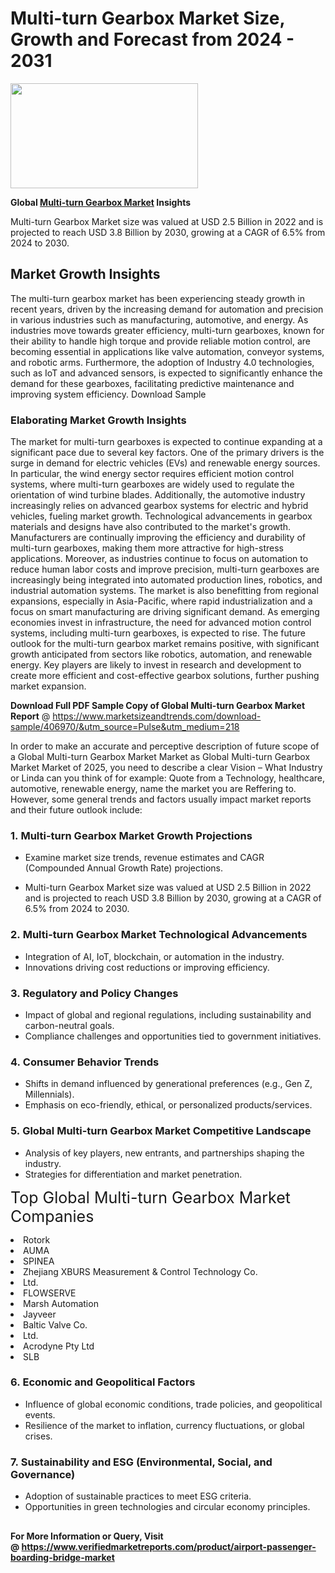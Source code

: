 <H1>Multi-turn Gearbox Market Size, Growth and Forecast from 2024 - 2031</H1><img class="aligncenter size-medium wp-image-584254" src="https://thirdeyenews.in/wp-content/uploads/2024/09/Global-Market-Research-300x168.jpeg" alt="" width="300" height="168" /><p><strong>Global&nbsp;<a href="https://www.marketsizeandtrends.com/download-sample/406970/&amp;utm_source=Pulse&amp;utm_medium=218">Multi-turn Gearbox Market</a> Insights</strong></p><p>Multi-turn Gearbox Market size was valued at USD 2.5 Billion in 2022 and is projected to reach USD 3.8 Billion by 2030, growing at a CAGR of 6.5% from 2024 to 2030.</p><p><h2>Market Growth Insights</h2> The multi-turn gearbox market has been experiencing steady growth in recent years, driven by the increasing demand for automation and precision in various industries such as manufacturing, automotive, and energy. As industries move towards greater efficiency, multi-turn gearboxes, known for their ability to handle high torque and provide reliable motion control, are becoming essential in applications like valve automation, conveyor systems, and robotic arms. Furthermore, the adoption of Industry 4.0 technologies, such as IoT and advanced sensors, is expected to significantly enhance the demand for these gearboxes, facilitating predictive maintenance and improving system efficiency. Download Sample <h3>Elaborating Market Growth Insights</h3> The market for multi-turn gearboxes is expected to continue expanding at a significant pace due to several key factors. One of the primary drivers is the surge in demand for electric vehicles (EVs) and renewable energy sources. In particular, the wind energy sector requires efficient motion control systems, where multi-turn gearboxes are widely used to regulate the orientation of wind turbine blades. Additionally, the automotive industry increasingly relies on advanced gearbox systems for electric and hybrid vehicles, fueling market growth. Technological advancements in gearbox materials and designs have also contributed to the market's growth. Manufacturers are continually improving the efficiency and durability of multi-turn gearboxes, making them more attractive for high-stress applications. Moreover, as industries continue to focus on automation to reduce human labor costs and improve precision, multi-turn gearboxes are increasingly being integrated into automated production lines, robotics, and industrial automation systems. The market is also benefitting from regional expansions, especially in Asia-Pacific, where rapid industrialization and a focus on smart manufacturing are driving significant demand. As emerging economies invest in infrastructure, the need for advanced motion control systems, including multi-turn gearboxes, is expected to rise. The future outlook for the multi-turn gearbox market remains positive, with significant growth anticipated from sectors like robotics, automation, and renewable energy. Key players are likely to invest in research and development to create more efficient and cost-effective gearbox solutions, further pushing market expansion. </p><p><span class=""><strong>Download Full PDF Sample Copy of Global Multi-turn Gearbox Market Report</strong> @ <a href="https://www.marketsizeandtrends.com/download-sample/406970/&amp;utm_source=Pulse&amp;utm_medium=218" target="_blank">https://www.marketsizeandtrends.com/download-sample/406970/&amp;utm_source=Pulse&amp;utm_medium=218</a></span></p><p>In order to make an accurate and perceptive description of future scope of a Global&nbsp;Multi-turn Gearbox Market Market as Global&nbsp;Multi-turn Gearbox Market Market of 2025, you need to describe a clear Vision &ndash; What Industry or Linda can you think of for example: Quote from a Technology, healthcare, automotive, renewable energy, name the market you are Reffering to. However, some general trends and factors usually impact market reports and their future outlook include:</p><h3>1.&nbsp;<strong>Multi-turn Gearbox Market Growth Projections</strong></h3><ul><li>Examine market size trends, revenue estimates and CAGR (Compounded Annual Growth Rate) projections.</li><li><p>Multi-turn Gearbox Market size was valued at USD 2.5 Billion in 2022 and is projected to reach USD 3.8 Billion by 2030, growing at a CAGR of 6.5% from 2024 to 2030.</p></li></ul><h3>2.&nbsp;<strong>Multi-turn Gearbox Market Technological Advancements</strong></h3><ul><li>Integration of AI, IoT, blockchain, or automation in the industry.</li><li>Innovations driving cost reductions or improving efficiency.</li></ul><h3>3.&nbsp;<strong>Regulatory and Policy Changes</strong></h3><ul><li>Impact of global and regional regulations, including sustainability and carbon-neutral goals.</li><li>Compliance challenges and opportunities tied to government initiatives.</li></ul><h3>4.&nbsp;<strong>Consumer Behavior Trends</strong></h3><ul><li>Shifts in demand influenced by generational preferences (e.g., Gen Z, Millennials).</li><li>Emphasis on eco-friendly, ethical, or personalized products/services.</li></ul><h3>5.&nbsp;<strong>Global Multi-turn Gearbox Market Competitive Landscape</strong></h3><ul><li>Analysis of key players, new entrants, and partnerships shaping the industry.</li><li>Strategies for differentiation and market penetration.</li></ul><p data-pm-slice="1 1 []"><span style="color: inherit; font-family: inherit; font-size: 25px;">Top Global Multi-turn Gearbox Market Companies</span></p><div class="" data-test-id=""><p><li>Rotork</li><li> AUMA</li><li> SPINEA</li><li> Zhejiang XBURS Measurement & Control Technology Co.</li><li> Ltd.</li><li> FLOWSERVE</li><li> Marsh Automation</li><li> Jayveer</li><li> Baltic Valve Co.</li><li> Ltd.</li><li> Acrodyne Pty Ltd</li><li> SLB</li></p></div><h3>6.&nbsp;<strong>Economic and Geopolitical Factors</strong></h3><ul><li>Influence of global economic conditions, trade policies, and geopolitical events.</li><li>Resilience of the market to inflation, currency fluctuations, or global crises.</li></ul><h3>7.&nbsp;<strong>Sustainability and ESG (Environmental, Social, and Governance)</strong></h3><ul><li>Adoption of sustainable practices to meet ESG criteria.</li><li>Opportunities in green technologies and circular economy principles.</li></ul><h2><strong style="font-size: 14px;">For More Information or Query, Visit @&nbsp;</strong><a style="background-color: #ffffff; font-size: 14px;" href="https://www.marketsizeandtrends.com/report/multi-turn-gearbox-market/" target="_blank">https://www.verifiedmarketreports.com/product/airport-passenger-boarding-bridge-market</a></h2>
